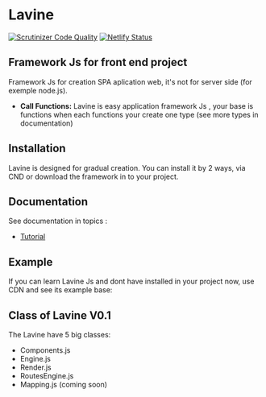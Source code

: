# Lavine

[![Scrutinizer Code Quality](https://scrutinizer-ci.com/g/formiga-tecnologia/Lavine/badges/quality-score.png?b=master)](https://scrutinizer-ci.com/g/formiga-tecnologia/Lavine/?branch=master)
[![Netlify Status](https://api.netlify.com/api/v1/badges/8018fe7d-1ce3-4070-a4b4-0f3c3ac4fe9c/deploy-status)](https://app.netlify.com/sites/lavine/deploys)

## Framework Js for front end project

Framework Js for creation SPA aplication web, it's not for server side (for exemple node.js).

* **Call Functions:** Lavine is easy application framework Js , your base  is functions when each functions your create one type (see more types in documentation)
  
## Installation

Lavine is designed for gradual creation. You can install it by 2 ways, via CND or download the framework in to your project.

## Documentation

See documentation in topics :

* [Tutorial](https://github.com>)

## Example

If you can learn Lavine Js and dont have installed in your project now, use CDN and see its example base:

## Class of Lavine V0.1

The Lavine have 5 big classes:

* Components.js
* Engine.js
* Render.js
* RoutesEngine.js
* Mapping.js (coming soon)
